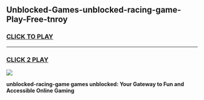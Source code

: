 
## Unblocked-Games-unblocked-racing-game-Play-Free-tnroy
<h3>
<a href="https://premium76.site?title=unblocked-racing-game&ref=09A">CLICK TO PLAY</a></h3>
<hr>

<h3>
<a href="https://premium76.site?title=unblocked-racing-game&ref=09A">CLICK 2 PLAY</a>
  
</h3>

<a href="https://premium76.site?title=unblocked-racing-game&ref=09A"><img src="https://clearcache.store/games.png"></a>


**unblocked-racing-game games unblocked: Your Gateway to Fun and Accessible Online Gaming**
